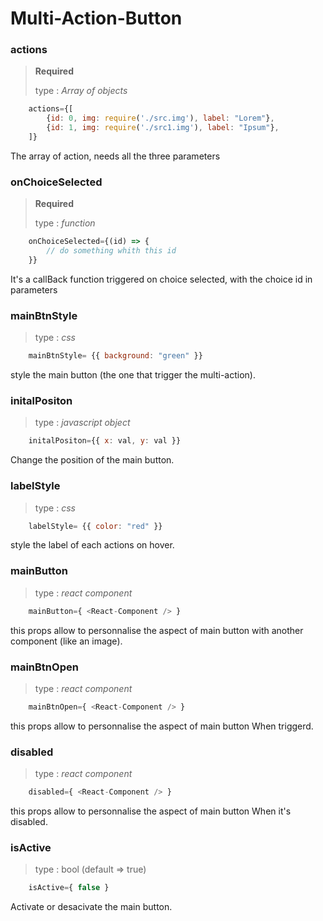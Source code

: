 # Multi-Action-Button



### actions

> **Required** 
>
> type : *Array of objects*
```javascript
	actions={[
		{id: 0, img: require('./src.img'), label: "Lorem"},
		{id: 1, img: require('./src1.img'), label: "Ipsum"},
	]}
```
The array of action, needs all the three parameters

  

### onChoiceSelected

> **Required** 
>
> type : *function*
```javascript
	onChoiceSelected={(id) => {
		// do something whith this id 
	}}
```

It's a callBack function triggered on choice selected, with the choice id in parameters

  

### mainBtnStyle
> type : *css*
```javascript
	mainBtnStyle= {{ background: "green" }}
```
style the main button (the one that trigger the multi-action).

  

### initalPositon
> type : *javascript object*
```javascript
	initalPositon={{ x: val, y: val }}
```
Change the position of the main button.

  

### labelStyle

> type : *css*
```javascript
	labelStyle= {{ color: "red" }}
```
style the label of each actions on hover.

  

### mainButton

> type : *react component*
```javascript
	mainButton={ <React-Component /> }
```

this props allow to personnalise the aspect of main button with another component (like an image).

  

### mainBtnOpen

> type : *react component*
```javascript
	mainBtnOpen={ <React-Component /> }
```

this props allow to personnalise the aspect of main button When triggerd.

  

### disabled

> type : *react component*
```javascript
	disabled={ <React-Component /> }
```

this props allow to personnalise the aspect of main button When it's disabled.

  

### isActive

> type : bool (default => true)
```javascript
	isActive={ false }
```



Activate or desacivate the main button.